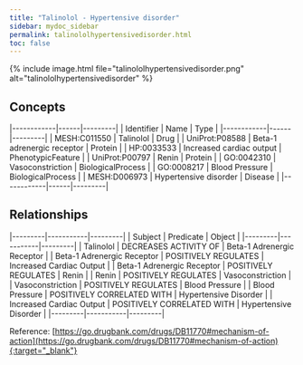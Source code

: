 ```yaml
---
title: "Talinolol - Hypertensive disorder"
sidebar: mydoc_sidebar
permalink: talinololhypertensivedisorder.html
toc: false 
---
```


{% include image.html file="talinololhypertensivedisorder.png" alt="talinololhypertensivedisorder" %}

## Concepts

|------------|------|---------|
| Identifier | Name | Type    |
|------------|------|---------|
| MESH:C011550 | Talinolol | Drug |
| UniProt:P08588 | Beta-1 adrenergic receptor | Protein |
| HP:0033533 | Increased cardiac output | PhenotypicFeature |
| UniProt:P00797 | Renin | Protein |
| GO:0042310 | Vasoconstriction | BiologicalProcess |
| GO:0008217 | Blood Pressure | BiologicalProcess |
| MESH:D006973 | Hypertensive disorder | Disease |
|------------|------|---------|

## Relationships

|---------|-----------|---------|
| Subject | Predicate | Object  |
|---------|-----------|---------|
| Talinolol | DECREASES ACTIVITY OF | Beta-1 Adrenergic Receptor |
| Beta-1 Adrenergic Receptor | POSITIVELY REGULATES | Increased Cardiac Output |
| Beta-1 Adrenergic Receptor | POSITIVELY REGULATES | Renin |
| Renin | POSITIVELY REGULATES | Vasoconstriction |
| Vasoconstriction | POSITIVELY REGULATES | Blood Pressure |
| Blood Pressure | POSITIVELY CORRELATED WITH | Hypertensive Disorder |
| Increased Cardiac Output | POSITIVELY CORRELATED WITH | Hypertensive Disorder |
|---------|-----------|---------|

Reference: [https://go.drugbank.com/drugs/DB11770#mechanism-of-action](https://go.drugbank.com/drugs/DB11770#mechanism-of-action){:target="_blank"}